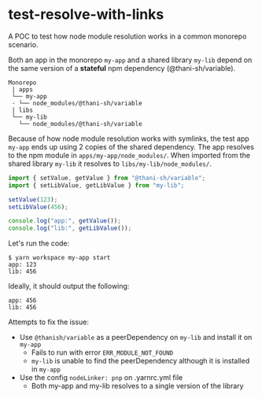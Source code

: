# test-resolve-with-links

A POC to test how node module resolution works in a common monorepo scenario.

Both an app in the monorepo `my-app` and a shared library `my-lib` depend on the same version of a **stateful** npm dependency (@thani-sh/variable).

```
Monorepo
 | apps
 └── my-app
 · └── node_modules/@thani-sh/variable
 | libs
 └── my-lib
   └── node_modules/@thani-sh/variable
```

Because of how node module resolution works with symlinks, the test app `my-app` ends up using 2 copies of the shared dependency. The app resolves to the npm module in `apps/my-app/node_modules/`. When imported from the shared library `my-lib` it resolves to `libs/my-lib/node_modules/`.

```js
import { setValue, getValue } from "@thani-sh/variable";
import { setLibValue, getLibValue } from "my-lib";

setValue(123);
setLibValue(456);

console.log("app:", getValue());
console.log("lib:", getLibValue());
```

Let's run the code:

```
$ yarn workspace my-app start
app: 123
lib: 456
```

Ideally, it should output the following:

```
app: 456
lib: 456
```

Attempts to fix the issue:

- Use `@thanish/variable` as a peerDependency on `my-lib` and install it on `my-app`
  - Fails to run with error `ERR_MODULE_NOT_FOUND`
  - `my-lib` is unable to find the peerDependency although it is installed in `my-app`
- Use the config `nodeLinker: pnp` on .yarnrc.yml file
  - Both my-app and my-lib resolves to a single version of the library
